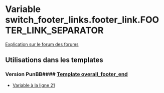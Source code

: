 # Variable switch_footer_links.footer_link.FOOTER_LINK_SEPARATOR
[Explication sur le forum des forums](http://forum.forumactif.com/t294113-listing-des-variables#switch_footer_links.footer_link.FOOTER_LINK_SEPARATOR)
## Utilisations dans les templates
### Version PunBB#### [Template overall_footer_end](punbb/overall_footer_end.md)
* [Variable à la ligne 21](../punbb/overall_footer_end.tpl#L21)